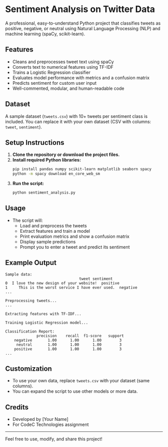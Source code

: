 # Sentiment Analysis on Twitter Data

A professional, easy-to-understand Python project that classifies tweets as positive, negative, or neutral using Natural Language Processing (NLP) and machine learning (spaCy, scikit-learn).

## Features
- Cleans and preprocesses tweet text using spaCy
- Converts text to numerical features using TF-IDF
- Trains a Logistic Regression classifier
- Evaluates model performance with metrics and a confusion matrix
- Predicts sentiment for custom user input
- Well-commented, modular, and human-readable code

## Dataset
A sample dataset (`tweets.csv`) with 10+ tweets per sentiment class is included. You can replace it with your own dataset (CSV with columns: `tweet`, `sentiment`).

## Setup Instructions
1. **Clone the repository or download the project files.**
2. **Install required Python libraries:**
   ```bash
   pip install pandas numpy scikit-learn matplotlib seaborn spacy
   python -m spacy download en_core_web_sm
   ```
3. **Run the script:**
   ```bash
   python sentiment_analysis.py
   ```

## Usage
- The script will:
  - Load and preprocess the tweets
  - Extract features and train a model
  - Print evaluation metrics and show a confusion matrix
  - Display sample predictions
  - Prompt you to enter a tweet and predict its sentiment

## Example Output
```
Sample data:
                                 tweet sentiment
0  I love the new design of your website!  positive
1     This is the worst service I have ever used.  negative
...

Preprocessing tweets...
...

Extracting features with TF-IDF...

Training Logistic Regression model...

Classification Report:
              precision    recall  f1-score   support
    negative       1.00      1.00      1.00        3
     neutral       1.00      1.00      1.00        3
    positive       1.00      1.00      1.00        3
...
```

## Customization
- To use your own data, replace `tweets.csv` with your dataset (same columns).
- You can expand the script to use other models or more data.

## Credits
- Developed by [Your Name]
- For CodeC Technologies assignment

---
Feel free to use, modify, and share this project! 